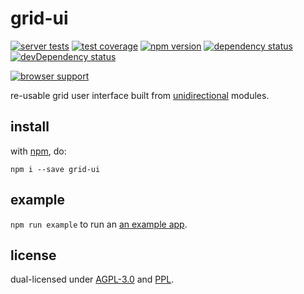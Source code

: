 # grid-ui

[![server tests](https://travis-ci.org/ahdinosaur/grid-ui.png)](https://travis-ci.org/ahdinosaur/grid-ui)
[![test coverage](https://img.shields.io/coveralls/ahdinosaur/grid-ui.svg)](https://coveralls.io/r/ahdinosaur/grid-ui)
[![npm version](https://badge.fury.io/js/grid-ui.png)](https://npmjs.org/package/grid-ui)
[![dependency status](https://david-dm.org/ahdinosaur/grid-ui.png)](https://david-dm.org/ahdinosaur/grid-ui)
[![devDependency status](https://david-dm.org/ahdinosaur/grid-ui/dev-status.png)](https://david-dm.org/ahdinosaur/grid-ui#info=devDependencies)

[![browser support](https://ci.testling.com/ahdinosaur/grid-ui.png)](https://ci.testling.com/ahdinosaur/grid-ui)

re-usable grid user interface built from [unidirectional](https://github.com/unidirectional) modules.

## install

with [npm](http://npmjs.org), do:

```
npm i --save grid-ui
```

## example

`npm run example` to run an [an example app](./example/app.js).

## license

dual-licensed under [AGPL-3.0](https://www.gnu.org/licenses/agpl-3.0.html) and [PPL](http://p2pfoundation.net/Peer_Production_License).

